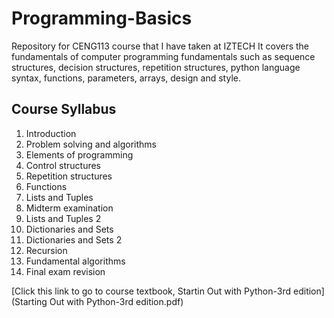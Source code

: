 # Programming-Basics
Repository for CENG113 course that I have taken at IZTECH
It covers the fundamentals of computer programming fundamentals
such as sequence structures, decision structures, repetition structures,
python language syntax, functions, parameters, arrays, design and style.

## Course Syllabus
1. Introduction
2. Problem solving and algorithms
3. Elements of programming
4. Control structures
5. Repetition structures
6. Functions
7. Lists and Tuples
8. Midterm examination
9. Lists and Tuples 2
10. Dictionaries and Sets
11. Dictionaries and Sets 2
12. Recursion
13. Fundamental algorithms
14. Final exam revision

[Click this link to go to course textbook, Startin Out with Python-3rd edition] (Starting Out with Python-3rd edition.pdf)
